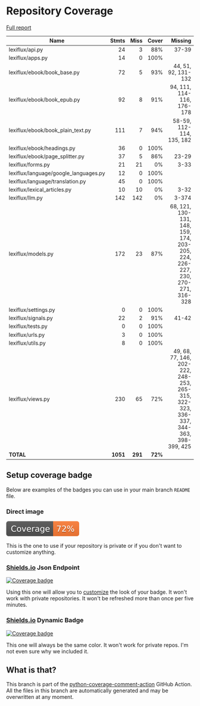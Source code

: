 # Repository Coverage

[Full report](https://htmlpreview.github.io/?https://github.com/andgineer/lexiflux/blob/python-coverage-comment-action-data/htmlcov/index.html)

| Name                                   |    Stmts |     Miss |   Cover |   Missing |
|--------------------------------------- | -------: | -------: | ------: | --------: |
| lexiflux/api.py                        |       24 |        3 |     88% |     37-39 |
| lexiflux/apps.py                       |       14 |        0 |    100% |           |
| lexiflux/ebook/book\_base.py           |       72 |        5 |     93% |44, 51, 92, 131-132 |
| lexiflux/ebook/book\_epub.py           |       92 |        8 |     91% |94, 111, 114-116, 176-178 |
| lexiflux/ebook/book\_plain\_text.py    |      111 |        7 |     94% |58-59, 112-114, 135, 182 |
| lexiflux/ebook/headings.py             |       36 |        0 |    100% |           |
| lexiflux/ebook/page\_splitter.py       |       37 |        5 |     86% |     23-29 |
| lexiflux/forms.py                      |       21 |       21 |      0% |      3-33 |
| lexiflux/language/google\_languages.py |       12 |        0 |    100% |           |
| lexiflux/language/translation.py       |       45 |        0 |    100% |           |
| lexiflux/lexical\_articles.py          |       10 |       10 |      0% |      3-32 |
| lexiflux/llm.py                        |      142 |      142 |      0% |     3-374 |
| lexiflux/models.py                     |      172 |       23 |     87% |68, 121, 130-131, 148, 159, 174, 203-205, 224, 226-227, 230, 270-271, 316-328 |
| lexiflux/settings.py                   |        0 |        0 |    100% |           |
| lexiflux/signals.py                    |       22 |        2 |     91% |     41-42 |
| lexiflux/tests.py                      |        0 |        0 |    100% |           |
| lexiflux/urls.py                       |        3 |        0 |    100% |           |
| lexiflux/utils.py                      |        8 |        0 |    100% |           |
| lexiflux/views.py                      |      230 |       65 |     72% |49, 68, 77, 146, 202-222, 248-253, 265-315, 322-323, 336-337, 344-363, 398-399, 425 |
|                              **TOTAL** | **1051** |  **291** | **72%** |           |


## Setup coverage badge

Below are examples of the badges you can use in your main branch `README` file.

### Direct image

[![Coverage badge](https://raw.githubusercontent.com/andgineer/lexiflux/python-coverage-comment-action-data/badge.svg)](https://htmlpreview.github.io/?https://github.com/andgineer/lexiflux/blob/python-coverage-comment-action-data/htmlcov/index.html)

This is the one to use if your repository is private or if you don't want to customize anything.

### [Shields.io](https://shields.io) Json Endpoint

[![Coverage badge](https://img.shields.io/endpoint?url=https://raw.githubusercontent.com/andgineer/lexiflux/python-coverage-comment-action-data/endpoint.json)](https://htmlpreview.github.io/?https://github.com/andgineer/lexiflux/blob/python-coverage-comment-action-data/htmlcov/index.html)

Using this one will allow you to [customize](https://shields.io/endpoint) the look of your badge.
It won't work with private repositories. It won't be refreshed more than once per five minutes.

### [Shields.io](https://shields.io) Dynamic Badge

[![Coverage badge](https://img.shields.io/badge/dynamic/json?color=brightgreen&label=coverage&query=%24.message&url=https%3A%2F%2Fraw.githubusercontent.com%2Fandgineer%2Flexiflux%2Fpython-coverage-comment-action-data%2Fendpoint.json)](https://htmlpreview.github.io/?https://github.com/andgineer/lexiflux/blob/python-coverage-comment-action-data/htmlcov/index.html)

This one will always be the same color. It won't work for private repos. I'm not even sure why we included it.

## What is that?

This branch is part of the
[python-coverage-comment-action](https://github.com/marketplace/actions/python-coverage-comment)
GitHub Action. All the files in this branch are automatically generated and may be
overwritten at any moment.